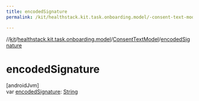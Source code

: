 ```yaml
---
title: encodedSignature
permalink: /kit/healthstack.kit.task.onboarding.model/-consent-text-model/encoded-signature.html

---
```

//[kit](../../../index.html)/[healthstack.kit.task.onboarding.model](../index.html)/[ConsentTextModel](index.html)/[encodedSignature](encoded-signature.html)



# encodedSignature



[androidJvm]\
var [encodedSignature](encoded-signature.html): [String](https://kotlinlang.org/api/latest/jvm/stdlib/kotlin/-string/index.html)




